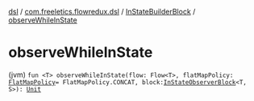 [dsl](../../index.md) / [com.freeletics.flowredux.dsl](../index.md) / [InStateBuilderBlock](index.md) / [observeWhileInState](./observe-while-in-state.md)

# observeWhileInState

(jvm) `fun <T> observeWhileInState(flow: Flow<T>, flatMapPolicy: `[`FlatMapPolicy`](../-flat-map-policy/index.md)` = FlatMapPolicy.CONCAT, block: `[`InStateObserverBlock`](../-in-state-observer-block.md)`<T, S>): `[`Unit`](https://kotlinlang.org/api/latest/jvm/stdlib/kotlin/-unit/index.html)